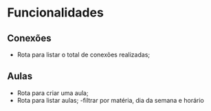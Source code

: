 # Funcionalidades

## Conexões
- Rota para listar o total de conexões realizadas;

## Aulas

- Rota para criar uma aula;
- Rota para listar aulas;
  -filtrar por matéria, dia da semana e horário